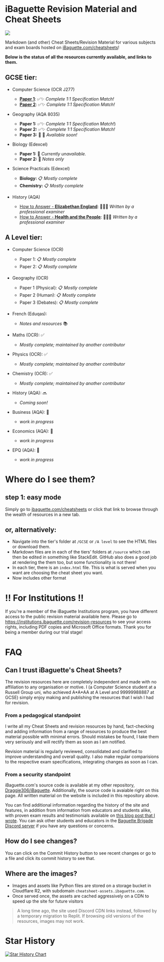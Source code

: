 # iBaguette Revision Material and Cheat Sheets

[![](https://data.jsdelivr.com/v1/package/gh/draggie306/cheatsheets/badge)](https://www.jsdelivr.com/package/gh/draggie306/cheatsheets)

Markdown (and other) Cheat Sheets/Revision Material for various subjects and exam boards hosted on [iBaguette.com/cheatsheets](https://ibaguette.com/cheatsheets)!

**Below is the status of all the resources currently available, and links to them.**

## **GCSE tier:**
-   Computer Science (OCR J277)
	- [**Paper 1**](https://ibaguette.com/cheatsheets/gcse/ComputerScience/paper1): ✅✨
	  _Complete 1:1 Specification Match!_
	- [**Paper 2**](https://ibaguette.com/cheatsheets/gcse/ComputerScience/paper2): ✅✨
	  _Complete 1:1 Specification Match!_

-   Geography (AQA 8035)
	-   **Paper 1:** ✅✨
	 _Complete 1:1 Specification Match!_)
	-   **Paper 2:** ✅✨
	  _Complete 1:1 Specification Match!_
	-   **Paper 3:** 🚀 📅
	 _Available soon!_

-   Biology (Edexcel)
	-    **Paper 1:**  🚧 
	  _Currently unavailable._
	-    **Paper 2:**  📝 
	  _Notes only_

-   Science Practicals (Edexcel)
	- **Biology:** 📋
	  _Mostly complete_
	- **Chemistry:** 📋 
	  _Mostly complete_

-   History (AQA)
      - [How to Answer - **Elizabethan England**](https://ibaguette.com/cheatsheets/gcse/history/elizabethan-england): 👩‍🏫✅
       _Written by a professional examiner_
      - [How to Answer - **Health and the People**](https://ibaguette.com/cheatsheets/gcse/history/elizabethan-england): 👩‍🏫✅
	_Written by a professional examiner_	
    
## **A Level tier:**
-   Computer Science (OCR)
	- Paper 1: 📋 
	  _Mostly complete_
	- Paper 2: 📋 
	  _Mostly complete_

-   Geography (OCR) 
	-  Paper 1 (Physical): 📋 
	  _Mostly complete_
	-  Paper 2 (Human): 📋 
	  _Mostly complete_
	-  Paper 3 (Debates): 📋 
	  _Mostly complete_

-   French (Eduqas):
	  -  _Notes and resources_ 📚

-   Maths (OCR): ✅
	-  *Mostly complete; maintained by another contributor* 

-   Physics (OCR): ✅
	-  *Mostly complete; maintained by another contributor* 

-   Chemistry (OCR): ✅
	-  *Mostly complete; maintained by another contributor* 

-   History (AQA): 🔜
	- *Coming soon!*

-   Business (AQA): 🚧
	   -  _work in progress_

-   Economics (AQA): 🚧
	   -  _work in progress_

-   EPQ (AQA): 🚧
	-   _work in progress_ 
 
# Where do I see them?

## step 1: easy mode
Simply go to [ibaguette.com/cheatsheets](https://ibaguette.com/cheatsheets) or click that link to browse through the wealth of resources in a new tab.

## or, alternatively:
- Navigate into the tier's folder at `/GCSE` or `/A level` to see the HTML files or download them.
- Markdown files are in each of the tiers' folders at `/source` which can then be edited in something like StackEdit. GitHub also does a good job at rendering the them too, but some functionality is not there!
- In each tier, there is an `index.html` file. This is what is served when you want are choosing the cheat sheet you want.
- Now includes other format


# !! For Institutions !!
If you're a member of the iBaguette Institutions program, you have different access to the public revision material available here.
Please go to https://institutions.ibaguette.com/revision-resources to see your access rights, including PDF copies and Microsoft Office formats.
Thank you for being a member during our trial stage!

# FAQ
## Can I trust iBaguette's Cheat Sheets?
The revision resources here are completely independent and made with no affiliation to any organisation or motive. I (a Computer Science student at a Russell Group uni, who achieved A\*A\*AA at A Level and 99999988887 at GCSE) simply enjoy making and publishing the resources that I wish I had for revision.

### From a pedagogical standpoint
I write all my Cheat Sheets and revision resources by hand, fact-checking and adding information from a range of resources to produce the best material possible with minimal errors. Should mistakes be found, I take them very seriously and will rectify them as soon as I am notified.

Revision material is regularly reviewed, consolidated and clarified to improve understanding and overall quality. I also make regular comparisions to the respective exam specifications, integrating changes as soon as I can.

### From a security standpoint

iBaguette.com's source code is available at my other repository, [Draggie306/iBaguette](https://github.com/Draggie306/iBaguette). Additionally, the source code is avaiable right on this page. All written material on the website is included in this repository above.

You can find additional information regarding the history of the site and features, in addition from information from educators and students alike, with proven exam results and testimonials available on [this blog post that I wrote](https://www.ibaguette.com/2023/04/what-is-iBaguette.html). You can ask other students and educators in the [Baguette Brigade Discord server](https://discord.gg/xz4SjyuBND) if you have any questions or concerns.


## How do I see changes?
You can click on the Commit History button to see recent changes or go to a file and click its commit history to see that.

## Where are the images?
- Images and assets like Python files are stored on a storage bucket in Cloudflare R2, with subdomain `cheatsheet-assets.ibaguette.com`.
- Once served once, the assets are cached aggressively on a CDN to speed up the site for future visitors
> A long time ago, the site used Discord CDN links instead, followed by a temporary migration to Replit. If browsing old versions of the resources, images may not work. 


# Star History
[![Star History Chart](https://api.star-history.com/svg?repos=draggie306/cheatsheets&type=Date)](https://www.star-history.com/#draggie306/cheatsheets&Date)
